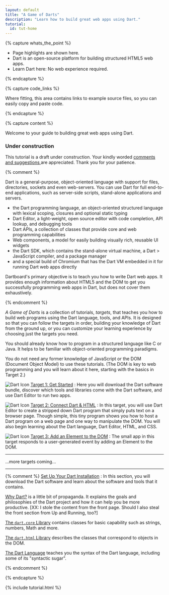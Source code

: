 ```yaml
---
layout: default
title: "A Game of Darts"
description: "Learn how to build great web apps using Dart."
tutorial:
  id: tut-home
---
```


{% capture whats_the_point %}

* Page highlights are shown here.
* Dart is an open-source platform for building structured HTML5 web apps.
* Learn Dart here: No web experience required.

{% endcapture %}

{% capture code_links %}

Where fitting,
this area contains links to example source files,
so you can easily copy and paste code.

{% endcapture %}

{% capture content %}

Welcome to 
your guide to building great web apps using Dart.

<div id="under-construction" markdown="1">
<h3> <i class="icon-wrench"> </i> Under construction </h3>

This tutorial is a draft under construction.
Your kindly worded
<a href="http://code.google.com/p/dart/issues/entry?template=Tutorial%20feedback">
comments and suggestions
</a>
are appreciated.
Thank you for your patience.

</div>

{% comment %}

Dart is a general-purpose,
object-oriented language
with support for files, directories,
sockets and even web-servers.
You can use Dart for full end-to-end applications,
such as server-side scripts,
stand-alone applications and servers.

* the Dart programming language,
  an object-oriented structured language
  with lexical scoping, closures and optional static typing
* Dart Editor, a light-weight, open source editor with
  code completion, API lookup, and debugging tools
* Dart APIs, a collection of classes that provide core
  and web programming capabilities
* Web components, a model for easily building 
  visually rich, reusable UI widgets
* the Dart SDK, which contains the stand-alone virtual machine,
  a Dart > JavaScript compiler, and a package manager
* and a special build of Chromium that has the Dart VM embedded in it
  for running Dart web apps directly

Dartboard's primary objective is to teach you how to
write Dart web apps.
It provides enough information about HTML5 and the DOM
to get you successfully programming web apps in Dart,
but does not cover them exhaustively.

{% endcomment %}

*A Game of Darts* is a collection of tutorials, _targets_,
that teaches you how to build web programs
using the Dart language, tools, and APIs.
It is designed so that you can follow the targets in order,
building your knowledge of Dart from the ground up,
or you can customize your learning experience by
choosing just the targets you need.

You should already know how to program in a structured language
like C or Java.
It helps to be familiar with object-oriented programming paradigms.

You do not need any former knowledge of JavaScript or the DOM
(Document Object Model) to use these tutorials.
(The DOM is key to web programming
and you will learn about it here,
starting with the basics in Target 2.)

![Dart Icon](/imgs/Dart_Logo_21.png) [Target 1: Get Started](get-started/index.html)
: Here you will download the Dart software bundle,
discover which tools and libraries come with the Dart software,
and use Dart Editor to run two apps.

![Dart Icon](/imgs/Dart_Logo_21.png) [Target 2: Connect Dart & HTML](connect-dart-html/index.html)
: In this target, you will use Dart Editor to create
a stripped down Dart program
that simply puts text on a browser page.
Though simple,
this tiny program
shows you how to host a Dart program on a web page
and one way to manipulate the DOM.
You will also begin learning about the Dart language,
Dart Editor, HTML, and CSS.

![Dart Icon](/imgs/Dart_Logo_21.png) [Target 3: Add an Element to the DOM](add-elements/index.html)
: The small app in this target
responds to a user-generated event
by adding an Element to the DOM.

<div>
  <hr>
  <div class="row">
    <div class="span1">
    <font size="24">
    <i class="icon-bullhorn"> </i>
    </font>
    </div>
    <div class="span8">
...more targets coming...
    </div>
  </div>
<hr>
</div>


{% comment %}
[Set Up Your Dart Installation](dart-software.html)
: In this section, you will download the Dart software
and learn about the software and tools that it contains.

<a href="why-dart.html">Why Dart?</a>
is a little bit of propaganda.
It explains the goals and philosophies of the Dart project
and how it can help you be more productive.
[XX: I stole the content from the front page.
Should I also steal the front section from Up and Running, too?]

<a href="dart-icore-apis/index.html">The `dart.core` Library</a>
contains classes for basic capability such as
strings, numbers, Math and more.

<a href="dart-html-apis/index.html">The `dart.html` Library</a>
describes the classes that correspond to objects in the DOM.

<a href="language/index.html">The Dart Language</a>
teaches you the syntax of the Dart language,
including some of its "syntactic sugar".

{% endcomment %}

{% endcapture %}

{% include tutorial.html %}
